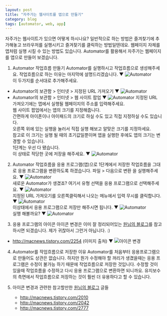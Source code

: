 ```yaml
---
layout: post
title: "자주가는 웹사이트를 앱으로 만들기"
category: blog
tags: [automator, web, app]
---
```


자주가는 웹사이트가 있으면 어떻게 하시나요?
일반적으로 하는 방법은 즐겨찾기에 추가해놓고 브라우저를 실행시키고 즐겨찾기를 클릭하는 방법일텐데요.
웹페이지 자체를 앱처럼 실행 시킬 수 있는 방법도 있습니다.
Automator를 활용해서 자주가는 웹페이지를 앱으로 만들어 보겠습니다.

1. Automator 작업흐름 만들기
Automator를 실행하시고 작업흐름으로 생성해주세요.
작업흐름으로 하는 이유는 마지막에 설명드리겠습니다. ▼
![Automator](/images/posts/webpage-to-app/5864fcd2_001.png)  
이 두가지를 순서대로 추가해주세요.
* Automator의 보관함 > 인터넷 > 지정된 URL 가져오기 ▼
![Automator](/images/posts/webpage-to-app/5864fcd2_002.png)
* Automator의 보관함 > 인터넷 > 웹 사이트 팝업 ▼
![Automator](/images/posts/webpage-to-app/5864fcd2_003.png)
지정된 URL 가져오기에는 앱에서 실행될 웹페이지의 주소를 입력해주세요.  
웹 사이트 팝업에서는 앱의 크기를 지정해줍니다.  
간편하게 아이폰이나 아이패드의 크기로 하실 수도 있고 직접 지정하실 수도 있습니다.  
오른쪽 위에 있는 실행을 눌러서 직접 실행 해보고 알맞은 크기를 지정하세요.  
참고로 이 크기는 실행 될 때의 초기값일뿐이며 앱을 실행한 후에도 앱의 크기는 변경할 수 있습니다.  
1단계는 우선 다 됐습니다.  
이 상태로 적당한 곳에 저장을 해주세요. ▼
![Automator](/images/posts/webpage-to-app/5864fcd2_004.png)  

2. Automator 작업흐름을 응용 프로그램(앱)으로
1단계에서 저장한 작업흐름을 그대로 응용 프로그램을 변환하도록 하겠습니다.
파일 > 다음으로 변환 을 실행해주세요. ▼
![Automator](/images/posts/webpage-to-app/5864fcd2_005.png)  
새로운 Automator가 생겼죠?
여기서 유형 선택을 응용 프로그램으로 선택해주세요. ▼
![Automator](/images/posts/webpage-to-app/5864fcd2_006.png)  
지정된 URL 가져오기를 오른쪽클릭해서 나오는 메뉴에서 입력 무시를 클릭합니다. ▼
![Automator](/images/posts/webpage-to-app/5864fcd2_007.png)  
이상태에서 응용 프로그램으로 저장만 해주시면 됩니다. ▼
![Automator](/images/posts/webpage-to-app/5864fcd2_008.png)  
 실행 해볼까요? ▼
 ![Automator](/images/posts/webpage-to-app/5864fcd2_009.png)  

3. 응용 프로그램의 아이콘
아이콘 변경은 이미 잘 정리되어있는 [원님의 블로그](http://macnews.tistory.com)를 참고 하시면 되겠습니다.
제가 귀찮아서 그런거 아닙니다. :)
* http://macnews.tistory.com/2254 (이미지 출처) ▼
![아이콘 변경](/images/posts/webpage-to-app/5864fcd2_010.png)  

4. Automator를 작업흐름으로 저장한 이유
Automator를 처음부터 응용프로그램으로 만들어도 상관은 없습니다.
하지만 뭔가 수정해야 할 꺼리가 생겼을때는 응용 프로그램은 수정이 불가능 하기 때문에
작업흐름으로 저장한 것입니다.
수정할 것이 있을때 작업흐름을 수정하고 다시 응용 프로그램으로 변환하면 되니까요.
유지보수의 측면에서 작업흐름으로 저장하는 것이 훨씬 더 유용하다고 할 수 있습니다.

5. 아이콘 변경과 관련한 참고할만한 [원님의 블로그](http://macnews.tistory.com) 글들
    - http://macnews.tistory.com/2010
    - http://macnews.tistory.com/2042
    - http://macnews.tistory.com/2777